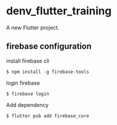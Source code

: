 # denv_flutter_training

A new Flutter project.

## firebase configuration

install firebase cli

```console
$ npm install -g firebase-tools
```

login firebase

```console
$ firebase login
```

Add dependency

```console
$ flutter pub add firebase_core
```
